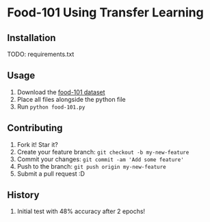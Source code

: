 # Food-101 Using Transfer Learning

## Installation

TODO: requirements.txt

## Usage

1. Download the [food-101 dataset](https://www.vision.ee.ethz.ch/datasets_extra/food-101/)
2. Place all files alongside the python file
3. Run `python food-101.py`


## Contributing

1. Fork it! Star it?
2. Create your feature branch: `git checkout -b my-new-feature`
3. Commit your changes: `git commit -am 'Add some feature'`
4. Push to the branch: `git push origin my-new-feature`
5. Submit a pull request :D

## History

1. Initial test with 48% accuracy after 2 epochs!
